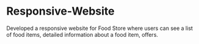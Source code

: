 # Responsive-Website
Developed a responsive website for Food Store where users can see a list of food items, detailed information about a food item, offers.
